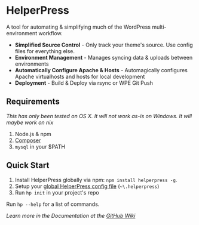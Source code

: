 HelperPress
======================
A tool for automating & simplifying much of the WordPress multi-environment workflow.

- **Simplified Source Control** - Only track your theme's source. Use config files for everything else.
- **Environment Management** - Manages syncing data & uploads between environments
- **Automatically Configure Apache & Hosts** - Automagically configures Apache virtualhosts and hosts for local development
- **Deployment** - Build & Deploy via rsync or WPE Git Push


## Requirements
*This has only been tested on OS X. It will not work as-is on Windows. It will maybe work on nix*

1. Node.js & npm
2. [Composer](https://getcomposer.org/)
3. `mysql` in your $PATH

## Quick Start
1. Install HelperPress globally via npm: `npm install helperpress -g`.
1. Setup your [global HelperPress config file](https://github.com/40Digits/helperpress/wiki/Configuration) (`~\.helperpress`)
1. Run `hp init` in your project's repo

Run `hp --help` for a list of commands.

*Learn more in the Documentation at the [GitHub Wiki](https://github.com/40Digits/helperpress/wiki)*
